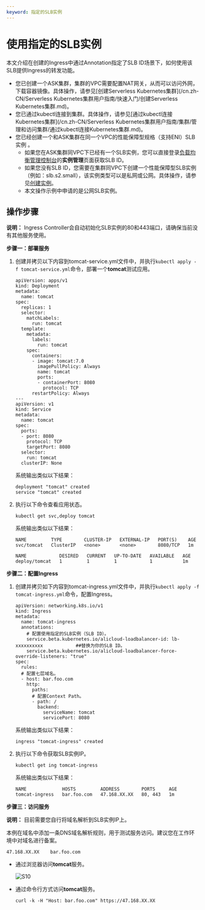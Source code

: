 ```yaml
---
keyword: 指定的SLB实例
---
```


# 使用指定的SLB实例

本文介绍在创建的Ingress中通过Annotation指定了SLB ID场景下，如何使用该SLB提供Ingress的转发功能。

-   您已创建一个ASK集群，集群的VPC需要配置NAT网关，从而可以访问外网，下载容器镜像。具体操作，请参见[创建Serverless Kubernetes集群](/cn.zh-CN/Serverless Kubernetes集群用户指南/快速入门/创建Serverless Kubernetes集群.md)。
-   您已通过kubectl连接到集群。具体操作，请参见[通过kubectl连接Kubernetes集群](/cn.zh-CN/Serverless Kubernetes集群用户指南/集群/管理和访问集群/通过kubectl连接Kubernetes集群.md)。
-   您已经创建一个和ASK集群在同一个VPC的性能保障型规格（支持ENI）SLB实例 。
    -   如果您在ASK集群同VPC下已经有一个SLB实例，您可以直接登录[负载均衡管理控制台](https://slb.console.aliyun.com/slb/cn-hangzhou/slbs)的**实例管理**页面获取SLB ID。
    -   如果您没有SLB ID，您需要在集群同VPC下创建一个性能保障型SLB实例（例如：slb.s2.small），该实例类型可以是私网或公网。具体操作，请参见[创建实例](/cn.zh-CN/传统型负载均衡CLB/CLB用户指南/实例/创建实例.md)。
    -   本文操作示例中申请的是公网SLB实例。

## 操作步骤

**说明：** Ingress Controller会自动初始化SLB实例的80和443端口，请确保当前没有其他服务使用。

**步骤一：部署服务**

1.  创建并拷贝以下内容到tomcat-service.yml文件中，并执行`kubectl apply -f tomcat-service.yml`命令，部署一个**tomcat**测试应用。

    ```
    apiVersion: apps/v1 
    kind: Deployment
    metadata:
      name: tomcat
    spec:
      replicas: 1
      selector:
        matchLabels:
          run: tomcat
      template:
        metadata:
          labels:
            run: tomcat
        spec:
          containers:
          - image: tomcat:7.0
            imagePullPolicy: Always
            name: tomcat
            ports:
            - containerPort: 8080
              protocol: TCP
          restartPolicy: Always
    ---
    apiVersion: v1
    kind: Service
    metadata:
      name: tomcat
    spec:
      ports:
      - port: 8080
        protocol: TCP
        targetPort: 8080
      selector:
        run: tomcat
      clusterIP: None
    ```

    系统输出类似以下结果：

    ```
    deployment "tomcat" created
    service "tomcat" created
    ```

2.  执行以下命令查看应用状态。

    ```
    kubectl get svc,deploy tomcat
    ```

    系统输出类似以下结果：

    ```
    NAME         TYPE        CLUSTER-IP   EXTERNAL-IP   PORT(S)    AGE
    svc/tomcat   ClusterIP   <none>       <none>        8080/TCP   1m
    
    NAME            DESIRED   CURRENT   UP-TO-DATE   AVAILABLE   AGE
    deploy/tomcat   1         1         1            1           1m
    ```


**步骤二：配置Ingress**

1.  创建并拷贝如下内容到tomcat-ingress.yml文件中，并执行`kubectl apply -f tomcat-ingress.yml`命令，配置Ingress。

    ```
    apiVersion: networking.k8s.io/v1
    kind: Ingress
    metadata:
      name: tomcat-ingress
      annotations:
        # 配置使用指定的SLB实例（SLB ID）。
        service.beta.kubernetes.io/alicloud-loadbalancer-id: lb-xxxxxxxxxx            ##替换为你的SLB ID。
        service.beta.kubernetes.io/alicloud-loadbalancer-force-override-listeners: "true"
    spec:
      rules:
      # 配置七层域名。
      - host: bar.foo.com
        http:
          paths:
          # 配置Context Path。
          - path: /
            backend:
              serviceName: tomcat
              servicePort: 8080
    ```

    系统输出类似以下结果：

    ```
    ingress "tomcat-ingress" created
    ```

2.  执行以下命令获取SLB实例IP。

    ```
    kubectl get ing tomcat-ingress
    ```

    系统输出类似以下结果：

    ```
    NAME             HOSTS         ADDRESS        PORTS     AGE
    tomcat-ingress   bar.foo.com   47.168.XX.XX   80, 443   1m
    ```


**步骤三：访问服务**

**说明：** 目前需要您自行将域名解析到SLB实例IP上。

本例在域名中添加一条DNS域名解析规则，用于测试服务访问。建议您在工作环境中对域名进行备案。

```
47.168.XX.XX    bar.foo.com
```

-   通过浏览器访问**tomcat**服务。

    ![S10](https://static-aliyun-doc.oss-accelerate.aliyuncs.com/assets/img/zh-CN/3322584161/p245328.png)

-   通过命令行方式访问**tomcat**服务。

    ```
    curl -k -H "Host: bar.foo.com" https://47.168.XX.XX
    ```


